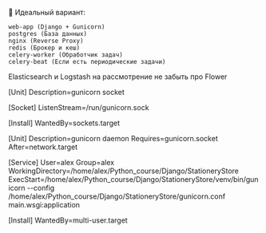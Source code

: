 🎯 Идеальный вариант:

    web-app (Django + Gunicorn)
    postgres (База данных)
    nginx (Reverse Proxy)
    redis (Брокер и кеш)
    celery-worker (Обработчик задач)
    celery-beat (Если есть периодические задачи)

Elasticsearch и Logstash на рассмотрение
не забыть про Flower


<!-- gunicorn.socket -->
[Unit]
Description=gunicorn socket

[Socket]
ListenStream=/run/gunicorn.sock

[Install]
WantedBy=sockets.target


<!-- gunicorn.service -->
[Unit]
Description=gunicorn daemon
Requires=gunicorn.socket
After=network.target

[Service]
User=alex
Group=alex
WorkingDirectory=/home/alex/Python_course/Django/StationeryStore
ExecStart=/home/alex/Python_course/Django/StationeryStore/venv/bin/gunicorn --config /home/alex/Python_course/Django/StationeryStore/gunicorn.conf main.wsgi:application

[Install]
WantedBy=multi-user.target

